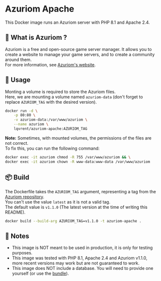 # Azuriom Apache
This Docker image runs an Azuriom server with PHP 8.1 and Apache 2.4.

## 🤔 What is Azuriom ?
Azuriom is a free and open-source game server manager. It allows you to create a website to manage your game servers, and to create a community around them.<br />
For more information, see [Azuriom's website](https://azuriom.com/).

## 🚀 Usage
Monting a volume is required to store the Azuriom files.<br />
Here, we are mounting a volume named `azuriom-data` (don't forget to replace `AZURIOM_TAG` with the desired version).
```bash
docker run -d \
    -p 80:80 \
    -v azuriom-data:/var/www/azuriom \
    --name azuriom \
    lqvrent/azuriom-apache:AZURIOM_TAG
```
**Note:** Sometimes, with mounted volumes, the permissions of the files are not correct.<br />
To fix this, you can run the following command:
```bash
docker exec -it azuriom chmod -R 755 /var/www/azuriom && \
docker exec -it azuriom chown -R www-data:www-data /var/www/azuriom
```

## 📦 Build
The Dockerfile takes the `AZURIOM_TAG` argument, representing a tag from the [Azuriom repository](https://github.com/Azuriom/AzuriomInstaller/tags).<br />
You can't use the value `latest` as it is not a valid tag.<br />
The default value is `v1.1.0` (The latest version at the time of writing this README).
```bash
docker build --build-arg AZURIOM_TAG=v1.1.0 -t azuriom-apache .
```

## 📝 Notes
- This image is NOT meant to be used in production, it is only for testing purposes.
- This image was tested with PHP 8.1, Apache 2.4 and Azuriom v1.1.0, more recent versions may work but are not guaranteed to work.
- This image does NOT include a database. You will need to provide one yourself (or use the [bundle](/Azuriom-Bundle)).
